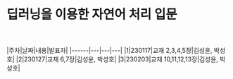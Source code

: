 딥러닝을 이용한 자연어 처리 입문
============================
<br><br>
|주차|날짜|내용|발표자|
|------|---|---|---|
|1|230117|교재 2,3,4,5장|김성윤, 박성호|
|2|230127|교재 6,7장|김성윤, 박성호|
|3|230203|교재 10,11,12,13장|김성윤, 박성호|
<br>
